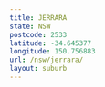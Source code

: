 ```yaml
---
title: JERRARA
state: NSW
postcode: 2533
latitude: -34.645377
longitude: 150.756883
url: /nsw/jerrara/
layout: suburb
---
```

